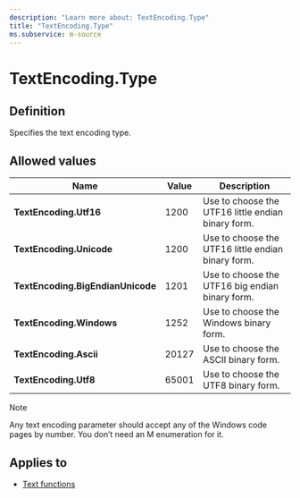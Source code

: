 ```yaml
---
description: "Learn more about: TextEncoding.Type"
title: "TextEncoding.Type"
ms.subservice: m-source
---
```

# TextEncoding.Type

## Definition

Specifies the text encoding type.

## Allowed values

|Name|Value|Description|
| ------- | --- | ----------- |
|**TextEncoding.Utf16**|1200| Use to choose the UTF16 little endian binary form.|
|**TextEncoding.Unicode**|1200| Use to choose the UTF16 little endian binary form.|
|**TextEncoding.BigEndianUnicode**|1201| Use to choose the UTF16 big endian binary form.|
|**TextEncoding.Windows**|1252| Use to choose the Windows binary form.|
|**TextEncoding.Ascii**|20127| Use to choose the ASCII binary form.|
|**TextEncoding.Utf8**|65001| Use to choose the UTF8 binary form.|

> [!NOTE]
>Any text encoding parameter should accept any of the Windows code pages by number. You don’t need an M enumeration for it.

## Applies to

* [Text functions](text-functions.md)
